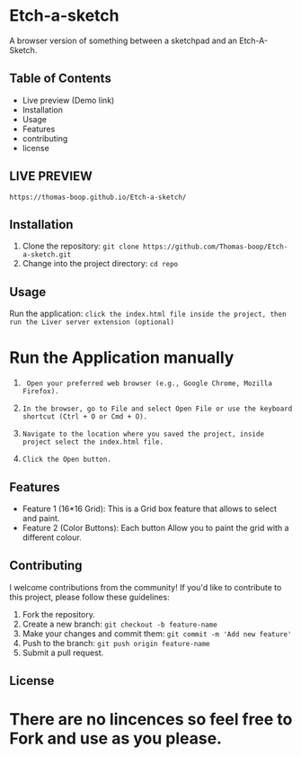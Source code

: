 # Etch-a-sketch


A browser version of something between a sketchpad and an Etch-A-Sketch.

## Table of Contents

- Live preview (Demo link)
- Installation
- Usage
- Features
- contributing
- license

## LIVE PREVIEW

`https://thomas-boop.github.io/Etch-a-sketch/`

## Installation

1. Clone the repository: `git clone https://github.com/Thomas-boop/Etch-a-sketch.git`
2. Change into the project directory: `cd repo`

## Usage

Run the application:
`click the index.html file inside the project, then run the Liver server extension (optional)`

# Run the Application manually

1. ` Open your preferred web browser (e.g., Google Chrome, Mozilla Firefox).`

2. `In the browser, go to File and select Open File or use the keyboard shortcut (Ctrl + O or Cmd + O).`

3. `Navigate to the location where you saved the project, inside project select the index.html file.`

4. `Click the Open button.`

## Features

- Feature 1 (16\*16 Grid): This is a Grid box feature that allows to select and paint.
- Feature 2 (Color Buttons): Each button Allow you to paint the grid with a different colour.

## Contributing

I welcome contributions from the community! If you'd like to contribute to this project, please follow these guidelines:

1. Fork the repository.
2. Create a new branch: `git checkout -b feature-name`
3. Make your changes and commit them: `git commit -m 'Add new feature'`
4. Push to the branch: `git push origin feature-name`
5. Submit a pull request.

## License

# There are no lincences so feel free to Fork and use as you please.

